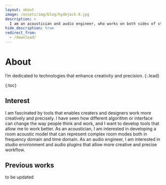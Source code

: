 ```yaml
---
layout: about
image: /assets/img/blog/hydejack-9.jpg
description: >
  I am an acoustician and audio engineer, who works on both sides of studios.
hide_description: true
redirect_from:
  - /download/
---
```


# About

<!--author-->

I’m dedicated to technologies that enhance creativity and precision.
{:.lead}

{:toc}

## Interest

I am fascinated by tools that enables creaters and designers work more creatively and precisely.
I have seen how different algorithm or interface can change the way people think and work, and I want to develop tools that allow me to work better.
As an acoustician, I am interested in developing a room acoustic model that can represent complex room modes both in frequency domain and time domain.
As an audio engineer, I am interested in studio environment and audio plugins that allow more creative and precise workflow.

## Previous works
to be updated


[jekyll]: https://jekyllrb.com

[blog]: /
[portfolio]: https://hydejack.com/examples/
[resume]: https://hydejack.com/resume/
[download]: https://hydejack.com/download/
[welcome]: https://hydejack.com/
[forms]: https://hydejack.com/forms-by-example/

[features]: #features
[news]: #build-an-audience
[syntax]: #syntax-highlighting
[latex]: #beautiful-math
[dark]: https://hydejack.com/blog/hydejack/2018-09-01-introducing-dark-mode/
[search]: https://hydejack.com/#_search-input
[grid]: https://hydejack.com/blog/hydejack/

[lic]: LICENSE.md
[pro]: licenses/PRO.md
[docs]: docs/README.md
[ofln]: docs/advanced.md#enabling-offline-support
[math]: docs/writing.md#adding-math

[kit]: https://github.com/hydecorp/hydejack-starter-kit/releases
[src]: https://github.com/hydecorp/hydejack
[gem]: https://rubygems.org/gems/jekyll-theme-hydejack
[buy]: https://gum.co/nuOluY

[gpss]: https://developers.google.com/speed/pagespeed/insights/?url=https%3A%2F%2Fhydejack.com%2Fdocs%2F
[rouge]: http://rouge.jneen.net
[katex]: https://khan.github.io/KaTeX/
[mathjax]: https://www.mathjax.org/
